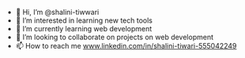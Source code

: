 - 👋 Hi, I’m @shalini-tiwwari
- 👀 I’m interested in learning new tech tools
- 🌱 I’m currently learning web development
- 💞️ I’m looking to collaborate on projects on web development
- 📫 How to reach me www.linkedin.com/in/shalini-tiwari-555042249

<!---
shalini-tiwwari/shalini-tiwwari is a ✨ special ✨ repository because its `README.md` (this file) appears on your GitHub profile.
You can click the Preview link to take a look at your changes.
--->
